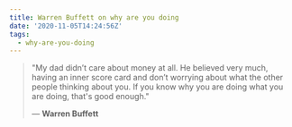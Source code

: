 ```yaml
---
title: Warren Buffett on why are you doing
date: '2020-11-05T14:24:56Z'
tags:
  - why-are-you-doing
---
```


> "My dad didn’t care about money at all. He believed very much, having an inner score card and don’t worrying about what the other people thinking about you. If you know why you are doing what you are doing, that's good enough."
>
> &mdash; **Warren Buffett**
